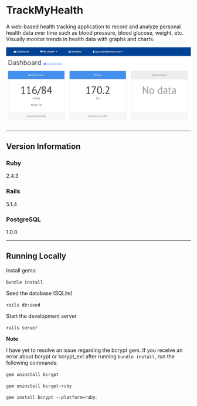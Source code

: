 # TrackMyHealth

A web-based health tracking application to record and analyze personal health data over time such as blood pressure, blood glucose, weight, etc. Visually monitor trends in health data with graphs and charts.

![Dashboard](/../screenshots/Dashboard.png?raw=true "Dashboard")

---

## Version Information

### Ruby
2.4.3

### Rails
5.1.4

### PostgreSQL
1.0.0

---

## Running Locally
Install gems:

`bundle install`

Seed the database (SQLite)

`rails db:seed`

Start the development server

`rails server`

**Note**

I have yet to resolve an issue regarding the bcrypt gem. If you receive an error about bcrypt or bcrypt_ext after running `bundle install`, run the following commands:

`gem uninstall bcrypt`

`gem uninstall bcrypt-ruby`

`gem install bcrypt --platform=ruby`.